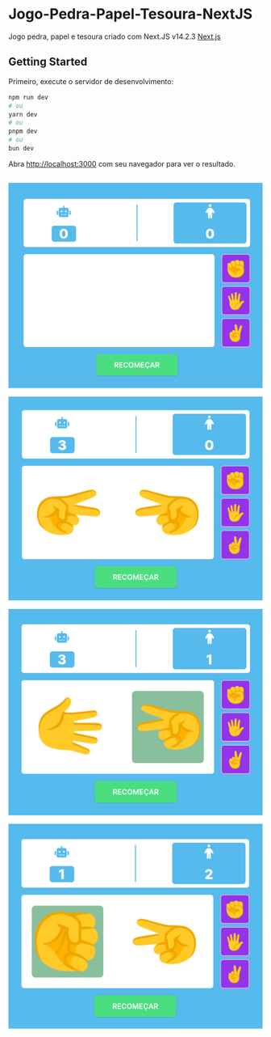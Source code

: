 # Jogo-Pedra-Papel-Tesoura-NextJS

Jogo pedra, papel e tesoura criado com Next.JS v14.2.3 [Next.js](https://nextjs.org/)

## Getting Started

Primeiro, execute o servidor de desenvolvimento:

```bash
npm run dev
# ou
yarn dev
# ou
pnpm dev
# ou
bun dev
```

Abra [http://localhost:3000](http://localhost:3000) com seu navegador para ver o resultado.

##

![alt text](images-git/image-1.png)

![alt text](images-git/image-2.png)

![alt text](images-git/image-3.png)

![alt text](images-git/image.png)
